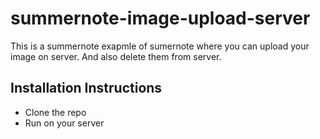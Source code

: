 # summernote-image-upload-server
This is a summernote exapmle of sumernote where you can upload your image on server. And also delete them from server. 

## Installation Instructions 

- Clone the repo
- Run on your server

